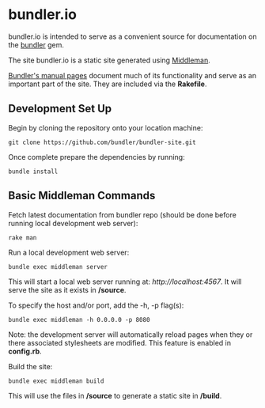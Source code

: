 # bundler.io
bundler.io is intended to serve as a convenient source for documentation on the [bundler](https://github.com/rubygems/rubygems) gem.

The site bundler.io is a static site generated using [Middleman](http://middlemanapp.com/).

[Bundler's manual pages](https://github.com/rubygems/rubygems/tree/master/bundler/man) document much of its functionality and serve as an important part of the site. They are included via the **Rakefile**.

## Development Set Up

Begin by cloning the repository onto your location machine:

    git clone https://github.com/bundler/bundler-site.git

Once complete prepare the dependencies by running:

    bundle install

## Basic Middleman Commands

Fetch latest documentation from bundler repo (should be done before running local development web server):

    rake man

Run a local development web server:

    bundle exec middleman server

This will start a local web server running at: *http://localhost:4567*. It will serve the site as it exists in **/source**.

To specify the host and/or port, add the -h, -p flag(s):

    bundle exec middleman -h 0.0.0.0 -p 8080

Note: the development server will automatically reload pages when they or there associated stylesheets are modified. This feature is enabled in **config.rb**.

Build the site:

    bundle exec middleman build

This will use the files in **/source** to generate a static site in **/build**.
